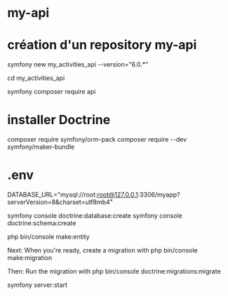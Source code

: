 # my-api

# création d'un repository my-api

symfony new my_activities_api --version="6.0.*"

cd my_activities_api 

symfony composer require api

# installer Doctrine
composer require symfony/orm-pack
composer require --dev symfony/maker-bundle

# .env
DATABASE_URL="mysql://root:root@127.0.0.1:3306/myapp?serverVersion=8&charset=utf8mb4"

symfony console doctrine:database:create
symfony console doctrine:schema:create

php bin/console make:entity

Next: When you're ready, create a migration with 
php bin/console make:migration

Then: Run the migration with 
php bin/console doctrine:migrations:migrate

symfony server:start


